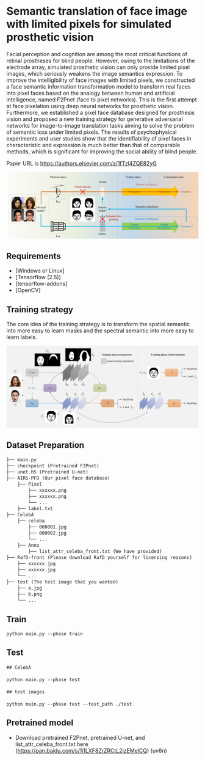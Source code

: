 # Semantic translation of face image with limited pixels for simulated prosthetic vision
Facial perception and cognition are among the most critical functions of retinal prostheses for blind people. However, owing to the limitations of the electrode array, simulated prosthetic vision can only provide limited pixel images, which seriously weakens the image semantics expression. To improve the intelligibility of face images with limited pixels, we constructed a face semantic information transformation model to transform real faces into pixel faces based on the analogy between human and artificial intelligence, named F2Pnet (face to pixel networks). This is the first attempt at face pixelation using deep neural networks for prosthetic vision. Furthermore, we established a pixel face database designed for prosthesis vision and proposed a new training strategy for generative adversarial networks for image-to-image translation tasks aiming to solve the problem of semantic loss under limited pixels. The results of psychophysical experiments and user studies show that the identifiability of pixel faces in characteristic and expression is much better than that of comparable methods, which is significant for improving the social ability of blind people.

Paper URL is https://authors.elsevier.com/a/1fTzl4ZQE82yG

<img src="00.png">

## Requirements

- [Windows or Linux]
- [Tensorflow (2.5)]
- [tensorflow-addons]
- [OpenCV]

## Training strategy

The core idea of the training strategy is to transform the spatial semantic into more easy to learn masks and the spectral semantic into more easy to learn labels.

<img src="01.png">

## Dataset Preparation

    ├── main.py
    ├── checkpoint (Pretrained F2Pnet)
    ├── unet.h5 (Pretrained U-net)
    ├── AIRS-PFD (Our pixel face database) 
    	├── Pixel
			├── xxxxxx.png
			├── xxxxxx.png
			└── ...
		├── label.txt
    ├── CelebA
		├── celeba
			├── 000001.jpg 
			├── 000002.jpg
			└── ...
    	├── Anno
		    ├── list_attr_celeba_front.txt (We have provided) 
    ├── RafD-front (Please download RafD yourself for licensing reasons)
		├── xxxxxx.jpg 
		├── xxxxxx.jpg
		└── ...
    ├── test (The test image that you wanted)
        ├── a.jpg 
        ├── b.png
        └── ...

## Train

	python main.py --phase train

## Test

	## CelebA

	python main.py --phase test

	## test images

	python main.py --phase test --test_path ./test


## Pretrained model

- Download pretrained F2Pnet, pretrained U-net, and list_attr_celeba_front.txt here (https://pan.baidu.com/s/1i1LXF8ZrZRCtL2izEMelCQ) (uv6n)
